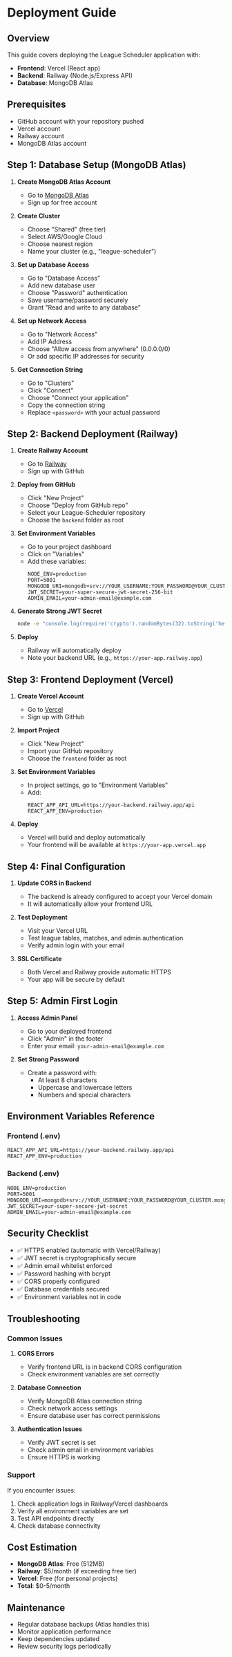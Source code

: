 # Deployment Guide

## Overview
This guide covers deploying the League Scheduler application with:
- **Frontend**: Vercel (React app)
- **Backend**: Railway (Node.js/Express API)
- **Database**: MongoDB Atlas

## Prerequisites
- GitHub account with your repository pushed
- Vercel account
- Railway account
- MongoDB Atlas account

## Step 1: Database Setup (MongoDB Atlas)

1. **Create MongoDB Atlas Account**
   - Go to [MongoDB Atlas](https://www.mongodb.com/atlas)
   - Sign up for free account

2. **Create Cluster**
   - Choose "Shared" (free tier)
   - Select AWS/Google Cloud
   - Choose nearest region
   - Name your cluster (e.g., "league-scheduler")

3. **Set up Database Access**
   - Go to "Database Access"
   - Add new database user
   - Choose "Password" authentication
   - Save username/password securely
   - Grant "Read and write to any database"

4. **Set up Network Access**
   - Go to "Network Access"
   - Add IP Address
   - Choose "Allow access from anywhere" (0.0.0.0/0)
   - Or add specific IP addresses for security

5. **Get Connection String**
   - Go to "Clusters"
   - Click "Connect"
   - Choose "Connect your application"
   - Copy the connection string
   - Replace `<password>` with your actual password

## Step 2: Backend Deployment (Railway)

1. **Create Railway Account**
   - Go to [Railway](https://railway.app)
   - Sign up with GitHub

2. **Deploy from GitHub**
   - Click "New Project"
   - Choose "Deploy from GitHub repo"
   - Select your League-Scheduler repository
   - Choose the `backend` folder as root

3. **Set Environment Variables**
   - Go to your project dashboard
   - Click on "Variables"
   - Add these variables:
     ```
     NODE_ENV=production
     PORT=5001
     MONGODB_URI=mongodb+srv://YOUR_USERNAME:YOUR_PASSWORD@YOUR_CLUSTER.mongodb.net/YOUR_DATABASE
     JWT_SECRET=your-super-secure-jwt-secret-256-bit
     ADMIN_EMAIL=your-admin-email@example.com
     ```

4. **Generate Strong JWT Secret**
   ```bash
   node -e "console.log(require('crypto').randomBytes(32).toString('hex'))"
   ```

5. **Deploy**
   - Railway will automatically deploy
   - Note your backend URL (e.g., `https://your-app.railway.app`)

## Step 3: Frontend Deployment (Vercel)

1. **Create Vercel Account**
   - Go to [Vercel](https://vercel.com)
   - Sign up with GitHub

2. **Import Project**
   - Click "New Project"
   - Import your GitHub repository
   - Choose the `frontend` folder as root

3. **Set Environment Variables**
   - In project settings, go to "Environment Variables"
   - Add:
     ```
     REACT_APP_API_URL=https://your-backend.railway.app/api
     REACT_APP_ENV=production
     ```

4. **Deploy**
   - Vercel will build and deploy automatically
   - Your frontend will be available at `https://your-app.vercel.app`

## Step 4: Final Configuration

1. **Update CORS in Backend**
   - The backend is already configured to accept your Vercel domain
   - It will automatically allow your frontend URL

2. **Test Deployment**
   - Visit your Vercel URL
   - Test league tables, matches, and admin authentication
   - Verify admin login with your email

3. **SSL Certificate**
   - Both Vercel and Railway provide automatic HTTPS
   - Your app will be secure by default

## Step 5: Admin First Login

1. **Access Admin Panel**
   - Go to your deployed frontend
   - Click "Admin" in the footer
   - Enter your email: `your-admin-email@example.com`

2. **Set Strong Password**
   - Create a password with:
     - At least 8 characters
     - Uppercase and lowercase letters
     - Numbers and special characters

## Environment Variables Reference

### Frontend (.env)
```
REACT_APP_API_URL=https://your-backend.railway.app/api
REACT_APP_ENV=production
```

### Backend (.env)
```
NODE_ENV=production
PORT=5001
MONGODB_URI=mongodb+srv://YOUR_USERNAME:YOUR_PASSWORD@YOUR_CLUSTER.mongodb.net/YOUR_DATABASE
JWT_SECRET=your-super-secure-jwt-secret
ADMIN_EMAIL=your-admin-email@example.com
```

## Security Checklist

- ✅ HTTPS enabled (automatic with Vercel/Railway)
- ✅ JWT secret is cryptographically secure
- ✅ Admin email whitelist enforced
- ✅ Password hashing with bcrypt
- ✅ CORS properly configured
- ✅ Database credentials secured
- ✅ Environment variables not in code

## Troubleshooting

### Common Issues

1. **CORS Errors**
   - Verify frontend URL is in backend CORS configuration
   - Check environment variables are set correctly

2. **Database Connection**
   - Verify MongoDB Atlas connection string
   - Check network access settings
   - Ensure database user has correct permissions

3. **Authentication Issues**
   - Verify JWT secret is set
   - Check admin email in environment variables
   - Ensure HTTPS is working

### Support

If you encounter issues:
1. Check application logs in Railway/Vercel dashboards
2. Verify all environment variables are set
3. Test API endpoints directly
4. Check database connectivity

## Cost Estimation

- **MongoDB Atlas**: Free (512MB)
- **Railway**: $5/month (if exceeding free tier)
- **Vercel**: Free (for personal projects)
- **Total**: $0-5/month

## Maintenance

- Regular database backups (Atlas handles this)
- Monitor application performance
- Keep dependencies updated
- Review security logs periodically

